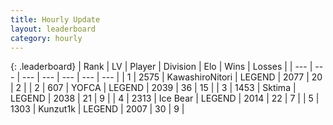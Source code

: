 ```yaml
---
title: Hourly Update
layout: leaderboard
category: hourly
---
```


{: .leaderboard}
| Rank | LV | Player | Division | Elo | Wins | Losses |
| --- | --- | --- | --- | --- | --- | --- |
| <span data-change="0">1</span> | 2575 | <span title="ID: 164871">KawashiroNitori</span> | LEGEND | <span data-change="0">2077</span> | <span data-change="0">20</span> | <span data-change="0">2</span> |
| <span data-change="0">2</span> | 607 | <span title="ID: 650820">YOFCA</span> | LEGEND | <span data-change="0">2039</span> | <span data-change="0">36</span> | <span data-change="0">15</span> |
| <span data-change="0">3</span> | 1453 | <span title="ID: 353063">Sktima</span> | LEGEND | <span data-change="0">2038</span> | <span data-change="0">21</span> | <span data-change="0">9</span> |
| <span data-change="1">4</span> | 2313 | <span title="ID: 417840">Ice Bear</span> | LEGEND | <span data-change="0">2014</span> | <span data-change="0">22</span> | <span data-change="0">7</span> |
| <span data-change="1">5</span> | 1303 | <span title="ID: 392407">Kunzut1k</span> | LEGEND | <span data-change="0">2007</span> | <span data-change="0">30</span> | <span data-change="0">9</span> |